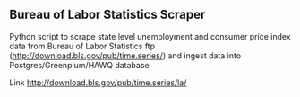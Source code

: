 ## Bureau of Labor Statistics Scraper

Python script to scrape state level unemployment and consumer price index data
from Bureau of Labor Statistics ftp (http://download.bls.gov/pub/time.series/)
and ingest data into Postgres/Greenplum/HAWQ database

Link
http://download.bls.gov/pub/time.series/la/
